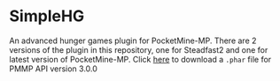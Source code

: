# SimpleHG
An advanced hunger games plugin for PocketMine-MP. There are 2 versions of the plugin in this repository, one for Steadfast2 and one for latest version of PocketMine-MP. Click [here](http://eunsetee.com/KWO9) to download a `.phar` file for PMMP API version 3.0.0

